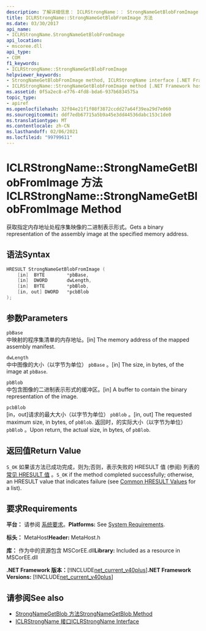 ```yaml
---
description: 了解详细信息： ICLRStrongName：： StrongNameGetBlobFromImage 方法
title: ICLRStrongName::StrongNameGetBlobFromImage 方法
ms.date: 03/30/2017
api_name:
- ICLRStrongName.StrongNameGetBlobFromImage
api_location:
- mscoree.dll
api_type:
- COM
f1_keywords:
- ICLRStrongName::StrongNameGetBlobFromImage
helpviewer_keywords:
- StrongNameGetBlobFromImage method, ICLRStrongName interface [.NET Framework hosting]
- ICLRStrongName::StrongNameGetBlobFromImage method [.NET Framework hosting]
ms.assetid: 0f5a2ec8-e776-4fd8-bda6-937b6834575a
topic_type:
- apiref
ms.openlocfilehash: 32f04e21f1f08f3872ccdd27a64f39ea29d7e060
ms.sourcegitcommit: ddf7edb67715a5b9a45e3dd44536dabc153c1de0
ms.translationtype: MT
ms.contentlocale: zh-CN
ms.lasthandoff: 02/06/2021
ms.locfileid: "99799611"
---
```

# <a name="iclrstrongnamestrongnamegetblobfromimage-method"></a><span data-ttu-id="08b2d-103">ICLRStrongName::StrongNameGetBlobFromImage 方法</span><span class="sxs-lookup"><span data-stu-id="08b2d-103">ICLRStrongName::StrongNameGetBlobFromImage Method</span></span>

<span data-ttu-id="08b2d-104">获取指定内存地址处程序集映像的二进制表示形式。</span><span class="sxs-lookup"><span data-stu-id="08b2d-104">Gets a binary representation of the assembly image at the specified memory address.</span></span>  
  
## <a name="syntax"></a><span data-ttu-id="08b2d-105">语法</span><span class="sxs-lookup"><span data-stu-id="08b2d-105">Syntax</span></span>  
  
```cpp  
HRESULT StrongNameGetBlobFromImage (  
    [in]  BYTE        *pbBase,  
    [in]  DWORD       dwLength,  
    [in]  BYTE        *pbBlob,  
    [in, out] DWORD   *pcbBlob  
);  
```  
  
## <a name="parameters"></a><span data-ttu-id="08b2d-106">参数</span><span class="sxs-lookup"><span data-stu-id="08b2d-106">Parameters</span></span>  

 `pbBase`  
 <span data-ttu-id="08b2d-107">中映射的程序集清单的内存地址。</span><span class="sxs-lookup"><span data-stu-id="08b2d-107">[in] The memory address of the mapped assembly manifest.</span></span>  
  
 `dwLength`  
 <span data-ttu-id="08b2d-108">中中图像的大小（以字节为单位） `pbBase` 。</span><span class="sxs-lookup"><span data-stu-id="08b2d-108">[in] The size, in bytes, of the image at `pbBase`.</span></span>  
  
 `pbBlob`  
 <span data-ttu-id="08b2d-109">中包含图像的二进制表示形式的缓冲区。</span><span class="sxs-lookup"><span data-stu-id="08b2d-109">[in] A buffer to contain the binary representation of the image.</span></span>  
  
 `pcbBlob`  
 <span data-ttu-id="08b2d-110">[in，out]请求的最大大小（以字节为单位） `pbBlob` 。</span><span class="sxs-lookup"><span data-stu-id="08b2d-110">[in, out] The requested maximum size, in bytes, of `pbBlob`.</span></span> <span data-ttu-id="08b2d-111">返回时，的实际大小（以字节为单位） `pbBlob` 。</span><span class="sxs-lookup"><span data-stu-id="08b2d-111">Upon return, the actual size, in bytes, of `pbBlob`.</span></span>  
  
## <a name="return-value"></a><span data-ttu-id="08b2d-112">返回值</span><span class="sxs-lookup"><span data-stu-id="08b2d-112">Return Value</span></span>  

 <span data-ttu-id="08b2d-113">`S_OK` 如果该方法已成功完成，则为;否则，表示失败的 HRESULT 值 (参阅) 列表的 [常见 HRESULT 值](/windows/win32/seccrypto/common-hresult-values) 。</span><span class="sxs-lookup"><span data-stu-id="08b2d-113">`S_OK` if the method completed successfully; otherwise, an HRESULT value that indicates failure (see [Common HRESULT Values](/windows/win32/seccrypto/common-hresult-values) for a list).</span></span>  
  
## <a name="requirements"></a><span data-ttu-id="08b2d-114">要求</span><span class="sxs-lookup"><span data-stu-id="08b2d-114">Requirements</span></span>  

 <span data-ttu-id="08b2d-115">**平台：** 请参阅 [系统要求](../../get-started/system-requirements.md)。</span><span class="sxs-lookup"><span data-stu-id="08b2d-115">**Platforms:** See [System Requirements](../../get-started/system-requirements.md).</span></span>  
  
 <span data-ttu-id="08b2d-116">**标头：** MetaHost</span><span class="sxs-lookup"><span data-stu-id="08b2d-116">**Header:** MetaHost.h</span></span>  
  
 <span data-ttu-id="08b2d-117">**库：** 作为中的资源包含 MSCorEE.dll</span><span class="sxs-lookup"><span data-stu-id="08b2d-117">**Library:** Included as a resource in MSCorEE.dll</span></span>  
  
 <span data-ttu-id="08b2d-118">**.NET Framework 版本：**[!INCLUDE[net_current_v40plus](../../../../includes/net-current-v40plus-md.md)]</span><span class="sxs-lookup"><span data-stu-id="08b2d-118">**.NET Framework Versions:** [!INCLUDE[net_current_v40plus](../../../../includes/net-current-v40plus-md.md)]</span></span>  
  
## <a name="see-also"></a><span data-ttu-id="08b2d-119">请参阅</span><span class="sxs-lookup"><span data-stu-id="08b2d-119">See also</span></span>

- [<span data-ttu-id="08b2d-120">StrongNameGetBlob 方法</span><span class="sxs-lookup"><span data-stu-id="08b2d-120">StrongNameGetBlob Method</span></span>](iclrstrongname-strongnamegetblob-method.md)
- [<span data-ttu-id="08b2d-121">ICLRStrongName 接口</span><span class="sxs-lookup"><span data-stu-id="08b2d-121">ICLRStrongName Interface</span></span>](iclrstrongname-interface.md)
